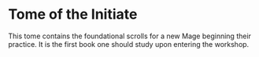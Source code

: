 # Tome of the Initiate

This tome contains the foundational scrolls for a new Mage beginning their practice. It is the first book one should study upon entering the workshop.
